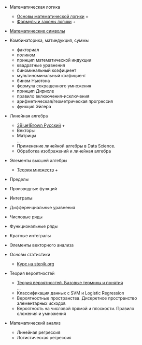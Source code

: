 - Математическая логика
    - [Основы математической логики](http://mathprofi.ru/osnovy_matematicheskoj_logiki.html) +
    - [Формулы и законы логики](http://mathprofi.ru/formuly_i_zakony_logiki.html) +
  
- [Математические символы](https://www.rapidtables.com/math/symbols/Basic_Math_Symbols.html#logic)
    
-  Комбинаторика, матиндукция, суммы
    - факториал
    - полином
    - принцип математической индукции
    - квадратные уравнения
    - биноминальный коэфициент
    - мультиноминальный коэфициент
    - бином Ньютона
    - формула сокращенного умножения
    - принцип Дирихле
    - правило вклюючения-исключения
    - арифметическая/геометрическая прогрессия
    - функция Эйлера
      
-  Линейная алгебра
    - [3Blue1Brown Русский](https://www.youtube.com/watch?v=RNTRYicPvWQ&list=PLVjLpKXnAGLXPaS7FRBjd5yZeXwJxZil2&index=1) +
    - Векторы
    - Матрицы   
    ...   
    - Применение линейной алгебры в Data Science.
    - Обработка изображений и линейная алгебра

- Элементы высшей алгебры
    - [Теория множеств](http://mathprofi.ru/mnozhestva.html) +

- Пределы
   
- Производные функций

- Интегралы

- Дифференциальные уравнения

- Числовые ряды

- Функциональные ряды

- Кратные интегралы

- Элементы векторного анализа

- Основы статистики
    - [Курс на stepik.org](https://stepik.org/course/76/syllabus)

- Теория вероятностей
    - [Теория вероятностей. Базовые термины и понятия](http://mathprofi.ru/teorija_verojatnostei.html)   
    ...   
    - Классификация данных с SVM и Logistic Regression
    - Вероятностные пространства. Дискретное пространство элементарных исходов
    - Вероятность на числовой прямой и плоскости. Правило сложения и умножения
    

- Математический анализ
    -  Линейная регрессия
    -  Логистическая регрессия
